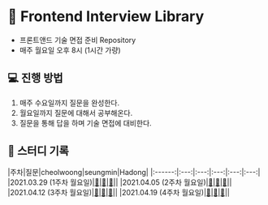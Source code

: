 # 🤔 Frontend Interview Library
- 프론트앤드 기술 면접 준비 Repository
- 매주 월요일 오후 8시 (1시간 가량)

## 💻 진행 방법
1. 매주 수요일까지 질문을 완성한다.
2. 월요일까지 질문에 대해서 공부해온다.
3. 질문을 통해 답을 하며 기술 면접에 대비한다.

## 📝 스터디 기록

|주차|질문|cheolwoong|seungmin|Hadong|
|:------:|:---:|:---:|:---:|:---:|:---:|
|2021.03.29 (1주차 월요일)|[:link:](https://github.com/Fortuna-Study/Frontend-Interview-Library/tree/main/week_1)|[:link:](https://github.com/Fortuna-Study/Frontend-Interview-Library/tree/main/week_1/cheolwoong)|[:link:](https://github.com/Fortuna-Study/Frontend-Interview-Library/tree/main/week_1/seungmin)||
|2021.04.05 (2주차 월요일)|[:link:](https://github.com/Fortuna-Study/Frontend-Interview-Library/tree/main/week_2)|[:link:](https://github.com/Fortuna-Study/Frontend-Interview-Library/tree/main/week_2/cheolwoong)|[:link:](https://github.com/Fortuna-Study/Frontend-Interview-Library/tree/main/week_2/seungmin)||
|2021.04.12 (3주차 월요일)|[:link:](https://github.com/Fortuna-Study/Frontend-Interview-Library/tree/main/week_3)|[:link:](https://github.com/Fortuna-Study/Frontend-Interview-Library/tree/main/week_3/cheolwoong)|[:link:](https://github.com/Fortuna-Study/Frontend-Interview-Library/tree/main/week_3/seungmin)||
|2021.04.19 (4주차 월요일)|[:link:](https://github.com/Fortuna-Study/Frontend-Interview-Library/tree/main/week_4)|[:link:](https://github.com/Fortuna-Study/Frontend-Interview-Library/tree/main/week_4/cheolwoong)|[:link:](https://github.com/Fortuna-Study/Frontend-Interview-Library/tree/main/week_4/seungmin)||
